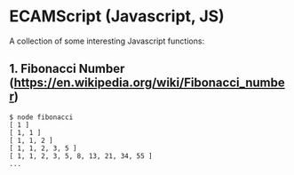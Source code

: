 # ECAMScript (Javascript, JS)

A collection of some interesting Javascript functions:

## 1. Fibonacci Number (https://en.wikipedia.org/wiki/Fibonacci_number)

```console
$ node fibonacci
[ 1 ]
[ 1, 1 ]
[ 1, 1, 2 ]
[ 1, 1, 2, 3, 5 ]
[ 1, 1, 2, 3, 5, 8, 13, 21, 34, 55 ]
...
```
